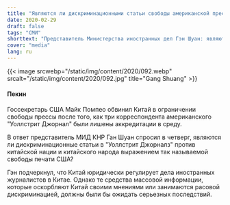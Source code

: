 ```yaml
---
title: "Являются ли дискриминационными статьи свободы американской прессы"
date: 2020-02-29
draft: false
tags: "СМИ"
shorttext: "Представитель Министерства иностранных дел Гэн Шуан: являются ли дискриминационные статьи так называемой свободой прессы в США?"
cover: "media"
lang: ru
---
```


{{< image srcwebp="/static/img/content/2020/092.webp" srcalt="/static/img/content/2020/092.jpg" title="Gang Shuang" >}}

#### Пекин

Госсекретарь США Майк Помпео обвинил Китай в ограничении свободы прессы после того, как три корреспондента американского "Уоллстрит Джорнал" были лишены аккредитации в среду.

В ответ представитель МИД КНР Ган Шуан спросил в четверг, являются ли дискриминационные статьи в "Уоллстрит Джорналз" против китайской нации и китайского народа выражением так называемой свободы печати США?

Гэн подчеркнул, что Китай юридически регулирует дела иностранных журналистов в Китае. Однако те средства массовой информации, которые оскорбляют Китай своими мнениями или занимаются расовой дискриминацией, должны были бы ожидать серьезных последствий.
